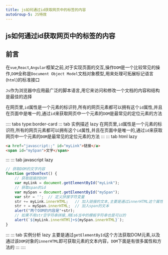 ```yaml
---
title: js如何通过id获取网页中的标签的内容
autoGroup-5: JS特效
---
```


## js如何通过id获取网页中的标签的内容

## 前言

在`vue`,`React`,`Angular`框架之前,对于实现页面的交互,操作`DOM`是一个比较常见的操作,`DOM`全称是`Document Object Model`文档对象模型,用来处理可拓展标记语言(`html`)的标准接口

`Js`作为浏览器中应用最广泛的脚本语言,用它来访问和修改一个文档的内容和结构是最佳的选择

在网页里,`id`属性是一个元素的标识符,所有的网页元素都可以拥有这个`id`属性,并且在页面中是唯一的,通过`id`来获取网页中一个元素的`DOM`是最常见的定位元素的方法

:::: tabs type:border-card
::: tab 实例描述 lazy
在网页里,`id`属性是一个元素的标识符,所有的网页元素都可以拥有这个`id`属性,并且在页面中是唯一的,通过`id`来获取网页中一个元素的`DOM`是最常见的定位元素的方法
:::
::: tab html lazy
```html
<a href="javascript:;" id="myLink">链接</a>
<span id="mySpan">文字</span>
```
:::
::: tab javascript lazy
```js
// 获取DOM的文字内容
function getDomText() {
    // 获取链接的DOM
    var myLink = document.getElementById("myLink");
    // 获取span的id
    var mySpan = document.getElementById("mySpan");
    var str = '';  // 定义拼接字符变量
    str += myLink.innerHTML;   // 加入链接的文本,主要是通过innerHTML这个属性就可以获取标签的文本内容
    str + = mySpan.innerHTML;  // 加入span的文本
    alert("两个DOM的内容是"+str);
    // 如果不用str空字符串拼接,用Es6当中的模板字符串也是可以的
    alert(`${myLink.innerHTMl}+${mySpan.innerHTML}`);
}
```
:::
::: tab 实例分析 lazy
主要是通过`getElementById`这个方法获取DOM元素,以及通过该`DOM`对象的`innerHTML`即可获取元素的文本内容，`DOM`下面是有很多属性和方法的
:::
::::

<footer-FooterLink :isShareLink="false" :isDaShang="true" />
<footer-FeedBack />
